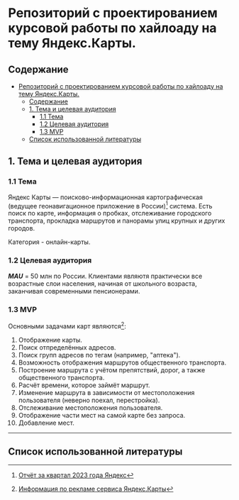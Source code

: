 # Репозиторий с проектированием курсовой работы по хайлоаду на тему Яндекс.Карты.

## Содержание
- [Репозиторий с проектированием курсовой работы по хайлоаду на тему Яндекс.Карты.](#репозиторий-с-проектированием-курсовой-работы-по-хайлоаду-на-тему-яндекскарты)
  - [Содержание](#содержание)
  - [1. Тема и целевая аудитория](#1-тема-и-целевая-аудитория)
    - [1.1 Тема](#11-тема)
    - [1.2 Целевая аудитория](#12-целевая-аудитория)
    - [1.3 MVP](#13-mvp)
  - [Список использованной литературы](#список-использованной-литературы)

## 1. Тема и целевая аудитория

### 1.1 Тема
Яндекс Карты — поисково-информационная картографическая (ведущее геонавигационное
приложение в России)[^2] система. Есть поиск по карте, информация о пробках, отслеживание городского транспорта, прокладка маршрутов и панорамы улиц крупных и других городов.

Категория - онлайн-карты.
### 1.2 Целевая аудитория
***MAU*** = 50 млн по России.
Клиентами являютя практически все возрастные слои населения, начиная от школьного возраста, заканчивая современными пенсионерами.


### 1.3 MVP

Основными задачами карт являются[^3]:
1. Отображение карты.
2. Поиск отпределëнных адресов.
3. Поиск групп адресов по тегам (например, "аптека").
4. Возможность отображения маршрутов общественного транспорта.
5. Построение маршрута с учëтом препятствий, дорог, а также общественного транспорта.
6. Расчёт времени, которое займёт маршрут.
7. Изменение маршрута в зависимости от местоположения пользователя (неверно поехал, перестройка).
8. Отслеживание местоположения пользователя.
9. Отображение части мест на самой карте без запроса.
10. Добавление мест.

---

## Список использованной литературы
[^1]: [Маршрутизация в приложении](https://yandex.ru/company/technologies/routes/)
[^2]: [Отчёт за квартал 2023 года Яндекс](https://yastatic.net/s3/ir-docs/events/2023/IR_2Q2023_RUS.pdf)
[^3]: [Информация по рекламе сервиса Яндекс.Карты](https://skillbox.ru/media/marketing/rukovodstvo-po-reklame-na-yandeks-kartakh-kak-ona-rabotaet-skolko-stoit-i-kak-nastroit/)
[^4]: [Старая информация по аудитории Яндекс.Карты](https://www.seonews.ru/analytics/kak-ne-zabluditsya-v-yandeks-kartakh-issledovanie-auditorii-keys/)

